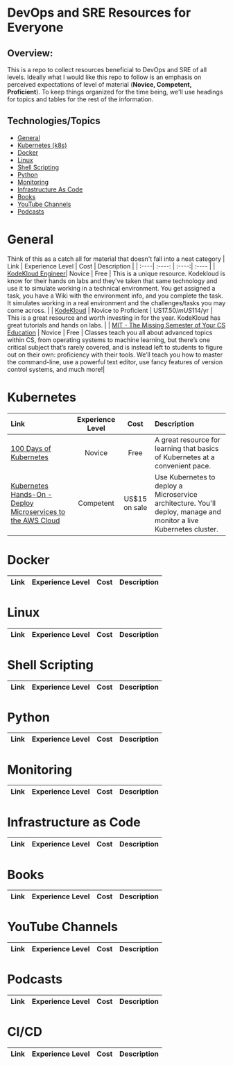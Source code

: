 # DevOps and SRE Resources for Everyone
## Overview:

This is a repo to collect resources beneficial to DevOps and SRE of all levels. Ideally what I would like this repo to follow is an emphasis on perceived expectations of level of material (**Novice, Competent, Proficient**). To keep things organized for the time being, we'll use headings for topics and tables for the rest of the information. 

## Technologies/Topics

- [General](#general)
- [Kubernetes (k8s)](#kubernetes)
- [Docker](#docker)
- [Linux](#linux)
- [Shell Scripting](#shell-scripting)
- [Python](#kpython)
- [Monitoring](#monitoring)
- [Infrastructure As Code](#infrastructure-as-code)
- [Books](#books)
- [YouTube Channels](#youtube-channels)
- [Podcasts](#podcasts)


# General
Think of this as a catch all for material that doesn't fall into a neat category
| Link | Experience Level | Cost | Description |
| :----| :----: | :----:| :---- |
| [KodeKloud Engineer](https://www.kodekloud-engineer.com)| Novice | Free | This is a unique resource. Kodekloud is know for their hands on labs and they've taken that same technology and use it to simulate working in a technical environment. You get assigned a task, you have a Wiki with the environment info, and you complete the task. It simulates working in a real environment and the challenges/tasks you may come across. |
| [KodeKloud](https://kodekloud.com) | Novice to Proficient | US$17.50/m US$114/yr | This is a great resource and worth investing in for the year. KodeKloud has great tutorials and hands on labs. |
| [MIT - The Missing Semester of Your CS Education](https://missing.csail.mit.edu/) | Novice | Free | Classes teach you all about advanced topics within CS, from operating systems to machine learning, but there’s one critical subject that’s rarely covered, and is instead left to students to figure out on their own: proficiency with their tools. We’ll teach you how to master the command-line, use a powerful text editor, use fancy features of version control systems, and much more!|
# Kubernetes
| Link | Experience Level | Cost | Description |
| :----| :----: | :----:| :---- |
| [100 Days of Kubernetes](https://100daysofkubernetes.io/overview.html)| Novice | Free | A great resource for learning that basics of Kubernetes at a convenient pace. |
| [Kubernetes Hands-On - Deploy Microservices to the AWS Cloud](https://www.udemy.com/share/101WxE3@oK53RzeM_rXX475tGihcnj9n_2xv5Nun8G8o0KPuHHW3dfh44MlAZscJDp1eLv7WMQ==/) | Competent| US$15 on sale  | Use Kubernetes to deploy a Microservice architecture. You'll deploy, manage and monitor a live Kubernetes cluster.|

# Docker
| Link | Experience Level | Cost | Description |
| :----| :----: | :----:| :---- |
# Linux
| Link | Experience Level | Cost | Description |
| :----| :----: | :----:| :---- |
# Shell Scripting
| Link | Experience Level | Cost | Description |
| :----| :----: | :----:| :---- |
# Python
| Link | Experience Level | Cost | Description |
| :----| :----: | :----:| :---- |
# Monitoring
| Link | Experience Level | Cost | Description |
| :----| :----: | :----:| :---- |
# Infrastructure as Code
| Link | Experience Level | Cost | Description |
| :----| :----: | :----:| :---- |
# Books
| Link | Experience Level | Cost | Description |
| :----| :----: | :----:| :---- |
# YouTube Channels
| Link | Experience Level | Cost | Description |
| :----| :----: | :----:| :---- |
# Podcasts 
| Link | Experience Level | Cost | Description |
| :----| :----: | :----:| :---- |
# CI/CD
| Link | Experience Level | Cost | Description |
| :----| :----: | :----:| :---- |
